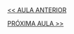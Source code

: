 [<< AULA ANTERIOR](https://github.com/pvreboucas/entrega-continua-cd/blob/aula-05/aulas/1-Stage%20de%20Homologa%C3%A7%C3%A3o.md)



[PRÓXIMA AULA >>](https://github.com/pvreboucas/entrega-continua-cd/blob/aula-06/aulas/1-Releases%20de%20baixo%20risco.md)

